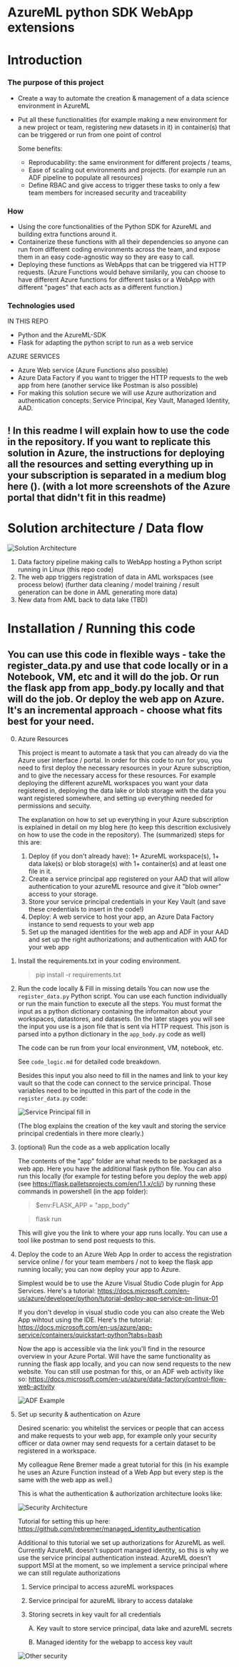 # AzureML python SDK WebApp extensions
# Introduction 
### The purpose of this project
* Create a way to automate the creation & management of a data science environment in AzureML
* Put all these functionalities (for example making a new environment for a new project or team, registering new datasets in it) in container(s) that can be triggered or run from one point of control 

    Some benefits:
    * Reproducability: the same environment for different projects / teams, 
    * Ease of scaling out environments and projects. (for example run an ADF pipeline to populate all resources)
    * Define RBAC and give access to trigger these tasks to only a few team members for increased security and traceability

### How
* Using the core functionalities of the Python SDK for AzureML and building extra functions around it.
* Containerize these functions with all their dependencies so anyone can run from different coding environments across the team, and expose them in an easy code-agnostic way so they are easy to call.
* Deploying these functions as WebApps that can be triggered via HTTP requests. (Azure Functions would behave similarily, you can choose to have different Azure functions for different tasks or a WebApp with different "pages" that each acts as a different function.)

### Technologies used

 IN THIS REPO

* Python and the AzureML-SDK
* Flask for adapting the python script to run as a web service

 AZURE SERVICES

* Azure Web service (Azure Functions also possible)
* Azure Data Factory if you want to trigger the HTTP requests to the web app from here (another service like Postman is also possible)
* For making this solution secure we will use Azure authorization and authentication concepts: Service Principal, Key Vault, Managed Identity, AAD. 

## ! In this readme I will explain how to use the code in the repository. If you want to replicate this solution in Azure, the instructions for deploying all the resources and setting everything up in your subscription is separated in a medium blog here (). (with a lot more screenshots of the Azure portal that didn't fit in this readme)

# Solution architecture / Data flow

![Solution Architecture](https://github.com/iuliaferoli/azureML_python_webapp_extensions/blob/master/images/architecture.PNG?raw=true)

1. Data factory pipeline making calls to WebApp hosting a Python script running in Linux (this repo code)
2. The web app triggers registration of data in AML workspaces (see process below) 
(further data cleaning / model training / result generation can be done in AML generating more data)
3. New data from AML back to data lake (TBD)


# Installation / Running this code
## You can use this code in flexible ways - take the register_data.py and use that code locally or in a Notebook, VM, etc and it will do the job. Or run the flask app from app_body.py locally and that will do the job. Or deploy the web app on Azure. It's an incremental approach - choose what fits best for your need.

0. Azure Resources

    This project is meant to automate a task that you can already do via the Azure user interface / portal. In order for this code to run for you, you need to first deploy the necessary resources in your Azure subscription, and to give the necessary access for these resources. For example deploying the different azureML workspaces you want your data registered in, deploying the data lake or blob storage with the data you want registered somewhere, and setting up everything needed for permissions and secuity.

    The explanation on how to set up everything in your Azure subscription is explained in detail on my blog here (to keep this descrition exclusively on how to use the code in the repository). The (summarized) steps for this are:

    1. Deploy (if you don't already have): 1+ AzureML workspace(s), 1+ data lake(s) or blob storage(s) with 1+ container(s) and at least one file in it.
    2. Create a service principal app registered on your AAD that will allow authentication to your azureML resource and give it "blob owner" access to your storage.
    3. Store your service principal credentials in your Key Vault (and save these credentials to insert in the code!)    
    4. Deploy: A web service to host your app, an Azure Data Factory instance to send requests to your web app
    5. Set up the managed identities for the web app and ADF in your AAD and set up the right authorizations; and authentication with AAD for your web app

1.  Install the requirements.txt in your coding environment. 

    >  pip install -r requirements.txt

2. Run the code locally & Fill in missing details
    You can now use the `register_data.py` Python script. You can use each function individually or run the main function to execute all the steps. You must format the input as a python dictionary containing the informaiton about your workspaces, datastores, and datasets. (In the later stages you will see the input you use is a json file that is sent via HTTP request. This json is parsed into a python dictionary in the `app_body.py` code as well)
    
    The code can be run from your local environment, VM, notebook, etc. 
    
    See `code_logic.md` for detailed code breakdown.

    Besides this input you also need to fill in the names and link to your key vault so that the code can connect to the service principal. Those variables need to be inputted in this part of the code in the `register_data.py` code:

    ![Service Principal fill in](https://github.com/iuliaferoli/azureML_python_webapp_extensions/blob/master/images/sp_fill_in.PNG?raw=true)

    (The blog explains the creation of the key vault and storing the service principal credentials in there more clearly.)

3. (optional) Run the code as a web application locally

    The contents of the "app" folder are what needs to be packaged as a web app. Here you have the additional flask python file. 
    You can also run this locally (for example for testing before you deploy the web app) (see https://flask.palletsprojects.com/en/1.1.x/cli/) by running these commands in powershell (in the app folder):
    > $env:FLASK_APP = "app_body"

    > flask run

    This will give you the link to where your app runs locally. You can use a tool like postman to send post requests to this. 

4. Deploy the code to an Azure Web App
    In order to access the registration service online / for your team members / not to keep the flask app running locally; you can now deploy your app to Azure. 

    Simplest would be to use the Azure Visual Studio Code plugin for App Services. Here's a tutorial: https://docs.microsoft.com/en-us/azure/developer/python/tutorial-deploy-app-service-on-linux-01 

    If you don't develop in visual studio code you can also create the Web App wihtout using the IDE. Here's the tutorial: https://docs.microsoft.com/en-us/azure/app-service/containers/quickstart-python?tabs=bash 

    Now the app is accessible via the link you'll find in the resource overview in your Azure Portal. Will have the same functionality as running the flask app locally, and you can now send requests to the new website. You can still use postman for this, or an ADF web activity like so: https://docs.microsoft.com/en-us/azure/data-factory/control-flow-web-activity 

    ![ADF Example](https://github.com/iuliaferoli/azureML_python_webapp_extensions/blob/master/images/data_factory.PNG?raw=true)

5. Set up security & authentication on Azure

    Desired scenario: you whitelist the services or people that can access and make requests to your web app, for example only your security officer or data owner may send requests for a certain dataset to be registered in a workspace. 

    My colleague Rene Bremer made a great tutorial for this (in his example he uses an Azure Function instead of a Web App but every step is the same with the web app as well.) 

    This is what the authentication & authorization architecture looks like:

    ![Security Architecture](https://github.com/iuliaferoli/azureML_python_webapp_extensions/blob/master/images/security_Rene_Bremer.png?raw=true)

    Tutorial for setting this up here: https://github.com/rebremer/managed_identity_authentication 

    Additional to this tutorial we set up authorizations for AzureML as well. Currently AzureML doesn't support managed identity, so this is why we use the service principal authentication instead. 
    AzureML doesn’t support MSI at the moment, so we implement a service principal where we can still regulate authorizations
   
    1. Service principal to access azureML workspaces
    2. Service principal for azureML library to access datalake

    3. Storing secrets in key vault for all credentials

        A. Key vault to store service principal, data lake and azureML secrets

        B. Managed identity for the webapp to access key vault



    ![Other security](https://github.com/iuliaferoli/azureML_python_webapp_extensions/blob/master/images/security_azureml.PNG?raw=true)